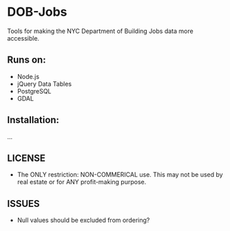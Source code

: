 # DOB-Jobs

Tools for making the NYC Department of Building Jobs data more accessible.

## Runs on:

- Node.js
- jQuery Data Tables
- PostgreSQL
- GDAL

## Installation:
...

## LICENSE

  -  The ONLY restriction: NON-COMMERICAL use. This may not be used by real estate or for ANY profit-making purpose. 

## ISSUES

  - Null values should be excluded from ordering?

